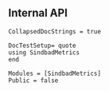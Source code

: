 ## Internal API
```@meta
CollapsedDocStrings = true

DocTestSetup= quote
using SindbadMetrics
end
```

```@autodocs
Modules = [SindbadMetrics]
Public = false
```

